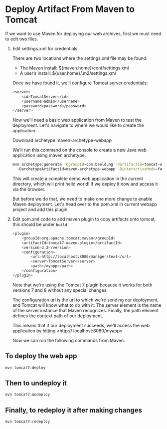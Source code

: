 # Deploy Artifact From Maven to Tomcat

If we want to use Maven for deploying our web archives, first we must need to edit two files.

1. Edit settings.xml for credentials

   There are two locations where the settings.xml file may be found:

   - The Maven install: ${maven.home}/conf/settings.xml
   - A user’s install: ${user.home}/.m2/settings.xml

   Once we have found it, we'll configure Tomcat server credentials:

   ```sh
   <server>
       <id>TomcatServer</id>
       <username>admin</username>
       <password>password</password>
   </server>
   ```

   Now we'll need a basic web application from Maven to test the deployment.
   Let's navigate to where we would like to create the application.

   Download archetype maven-archetype-webapp

   We'll run this command on the console to create a new Java web application using maven archetype.

   ```sh
   mvn archetype:generate -DgroupId=com.baeldung -DartifactId=tomcat-war-deployment 
     -DarchetypeArtifactId=maven-archetype-webapp -DinteractiveMode=false
   ```

   This will create a complete demo web application in the current directory, which will print hello world! if    we deploy it now and access it via the browser.

   But before we do that, we need to make one more change to enable Maven deployment.
   Let's head over to the pom.xml in current webapp project and add this plugin.

2. Edit pom.xml code to add maven plugin to copy artifacts onto tomcat, this should be under `build`

   ```sh
   <plugin>
       <groupId>org.apache.tomcat.maven</groupId>
       <artifactId>tomcat7-maven-plugin</artifactId>
       <version>2.2</version>
       <configuration>
           <url>http://localhost:8080/manager/text</url>
           <server>TomcatServer</server>
           <path>/myapp</path>
       </configuration>
   </plugin>
   ```

   Note that we're using the Tomcat 7 plugin because it works for both versions 7 and 8 without any special    changes.

   The configuration url is the url to which we're sending our deployment, and Tomcat will know what to do with    it.
   The server element is the name of the server instance that Maven recognizes. Finally, the path element    defines the context path of our deployment.

   This means that if our deployment succeeds, we'll access the web application by hitting <http://   localhost:8080/myapp>

   Now we can run the following commands from Maven.

## To deploy the web app

```sh
mvn tomcat7:deploy
```

## Then to undeploy it

```sh
mvn tomcat7:undeploy
```

## Finally, to redeploy it after making changes

```sh
mvn tomcat7:redeploy
```
